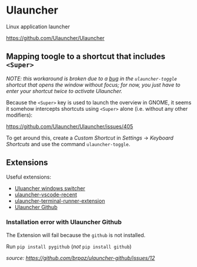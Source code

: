# Ulauncher

Linux application launcher

<https://github.com/Ulauncher/Ulauncher>

## Mapping toogle to a shortcut that includes `<Super>`

_NOTE: this workaround is broken due to a [bug](https://github.com/Ulauncher/Ulauncher/issues/222) in the
`ulauncher-toggle` shortcut that opens the window without focus; for now, you just have to enter your shortcut twice to
activate Ulauncher._

Because the `<Super>` key is used to launch the overview in GNOME, it seems it somehow intercepts shortcuts using
`<Super>` alone (i.e. without any other modifiers):

<https://github.com/Ulauncher/Ulauncher/issues/405>

To get around this, create a _Custom Shortcut_ in _Settings_ -> _Keyboard Shortcuts_ and use the command `ulauncher-toggle`.

## Extensions

Useful extensions:

- [Uluancher windows switcher](https://github.com/merrickluo/ulauncher-windows-switcher)
- [ulauncher-vscode-recent](https://github.com/plibither8/ulauncher-vscode-recent)
- [ulauncher-terminal-runner-extension](https://github.com/lighttigerXIV/ulauncher-terminal-runner-extension/)
- [Ulauncher Github](https://github.com/brpaz/ulauncher-github)

### Installation error with Ulauncher Github

The Extension will fail because the `github` is not installed.

Run `pip install pygithub` (_not_ `pip install github`)

_source: <https://github.com/brpaz/ulauncher-github/issues/12>_
